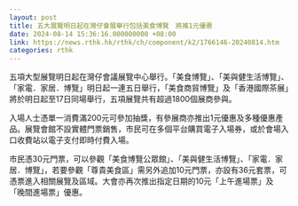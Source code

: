 ```yaml
---
layout: post
title: 五大展覽明日起在灣仔會展舉行包括美食博覽　將推1元優惠
date: 2024-08-14 15:36:16.000000000 +08:00
link: https://news.rthk.hk/rthk/ch/component/k2/1766146-20240814.htm
categories: rthk
---
```


五項大型展覽明日起在灣仔會議展覽中心舉行。「美食博覽」、「美與健生活博覽」、「家電．家居．博覽」明日起一連五日舉行，「美食商貿博覽」及「香港國際茶展」將於明日起至17日同場舉行，五項展覽共有超過1800個展商參與。

入場人士憑單一消費滿200元可參加抽獎，有參展商亦推出1元優惠及多種優惠產品。展覽會館不設實體門票銷售，市民可在多個平台購買電子入場券，或於會場入口收費站以電子支付即時付費入場。

市民憑30元門票，可以參觀「美食博覽公眾館」、「美與健生活博覽」、「家電．家居．博覽」，若要參觀「尊貴美食區」需另外追加10元門票，亦設有36元套票，可憑票進入相關展覽及區域。大會亦再次推出指定日期的10元「上午進場票」及「晚間進場票」優惠。
